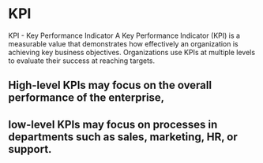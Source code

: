 # KPI
KPI - Key Performance Indicator
A Key Performance Indicator (KPI) is a measurable value that demonstrates how effectively an organization is achieving key business objectives.
Organizations use KPIs at multiple levels to evaluate their success at reaching targets. 

## High-level KPIs may focus on the overall performance of the enterprise, 
## low-level KPIs may focus on processes in departments such as sales, marketing, HR, or support.
